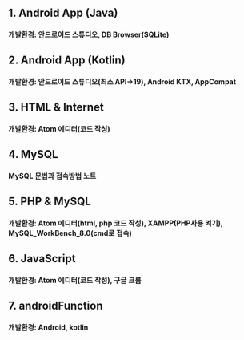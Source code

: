 ## 1. Android App (Java)
#### 개발환경: 안드로이드 스튜디오, DB Browser(SQLite)
## 2. Android App (Kotlin)
#### 개발환경: 안드로이드 스튜디오(최소 API->19), Android KTX, AppCompat
## 3. HTML & Internet
#### 개발환경: Atom 에디터(코드 작성)
## 4. MySQL
#### MySQL 문법과 접속방법 노트
## 5. PHP & MySQL
#### 개발환경: Atom 에디터(html, php 코드 작성), XAMPP(PHP사용 켜기), MySQL_WorkBench_8.0(cmd로 접속)
## 6. JavaScript
#### 개발환경: Atom 에디터(코드 작성), 구글 크롬
## 7. androidFunction
#### 개발환경: Android, kotlin


